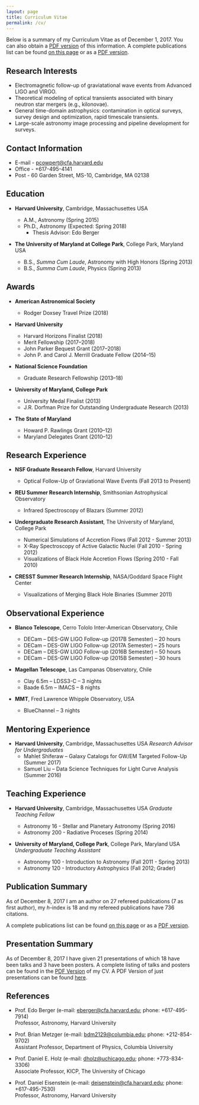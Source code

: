 ```yaml
---
layout: page
title: Curriculum Vitae
permalink: /cv/
---
```


Below is a summary of my Curriculum Vitae as of December 1, 2017. You can also obtain a [PDF version](/files/pcowpert_cv_full.pdf) of this information. A complete publications list can be found [on this page](/publications/) or as a [PDF version](/files/pcowpert_pubs.pdf).

Research Interests
------------------
+ Electromagnetic follow-up of graviatational wave events from Advanced LIGO and VIRGO.
+ Theoretical modeling of optical transients associated with binary neutron star mergers  (e.g., kilonovae).
+ General time-domain astrophysics: contamination in optical surveys, survey design and optimization,
rapid timescale transients.
+ Large-scale astronomy image processing and pipeline development for surveys.  

Contact Information
-------------------
+ E-mail - pcowpert@cfa.harvard.edu
+ Office - +617-495-4141
+ Post - 60 Garden Street, MS-10, Cambridge, MA 02138  

Education
---------
+ **Harvard University**, Cambridge, Massachusettes USA
   * A.M., Astronomy (Spring 2015)
   * Ph.D., Astronomy (Expected: Spring 2018)
       * Thesis Advisor: Edo Berger

+ **The University of Maryland at College Park**, College Park, Maryland USA
   * B.S., *Summa Cum Laude*, Astronomy with High Honors (Spring 2013)
   * B.S., *Summa Cum Laude*, Physics (Spring 2013)  

Awards
------
+ **American Astronomical Society**
   * Rodger Doxsey Travel Prize (2018)

+ **Harvard University**
   * Harvard Horizons Finalist (2018)
   * Merit Fellowship (2017–2018)
   * John Parker Bequest Grant (2017–2018)
   * John P. and Carol J. Merrill Graduate Fellow (2014–15)  

+ **National Science Foundation**
   * Graduate Research Fellowship (2013–18)  

+ **University of Maryland, College Park**
   * University Medal Finalist (2013)
   * J.R. Dorfman Prize for Outstanding Undergraduate Research (2013)  

+ **The State of Maryland**
   * Howard P. Rawlings Grant (2010–12)
   * Maryland Delegates Grant (2010–12)  


Research Experience
-------------------
+ **NSF Graduate Research Fellow**, Harvard University
   * Optical Follow-Up of Graviational Wave Events (Fall 2013 to Present)  

+ **REU Summer Research Internship**, Smithsonian Astrophysical Observatory
   * Infrared Spectroscopy of Blazars (Summer 2012)  

+ **Undergraduate Research Assistant**, The University of Maryland, College Park
   * Numerical Simulations of Accretion Flows (Fall 2012 - Summer 2013)
   * X-Ray Spectroscopy of Active Galactic Nuclei (Fall 2010 - Spring 2012)
   * Visualizations of Black Hole Accretion Flows (Spring 2010 - Fall 2010)  

+ **CRESST Summer Research Internship**, NASA/Goddard Space Flight Center
   * Visualizations of Merging Black Hole Binaries (Summer 2011)  

Observational Experience
------------------------
+ **Blanco Telescope**, Cerro Tololo Inter-American Observatory, Chile
   * DECam – DES-GW LIGO Follow-up (2017B Semester) – 20 hours
   * DECam – DES-GW LIGO Follow-up (2017A Semester) – 25 hours
   * DECam – DES-GW LIGO Follow-up (2016B Semester) – 50 hours
   * DECam – DES-GW LIGO Follow-up (2015B Semester) – 30 hours  

+ **Magellan Telescope**, Las Campanas Observatory, Chile
   * Clay 6.5m – LDSS3-C – 3 nights
   * Baade 6.5m – IMACS – 8 nights  

+ **MMT**, Fred Lawrence Whipple Observatory, USA
   * BlueChannel – 3 nights  

Mentoring Experience
--------------------
+ **Harvard University**, Cambridge, Massachusettes USA
   *Research Advisor for Undergraduates*
   * Mahlet Shiferaw – Galaxy Catalogs for GW/EM Targeted Follow-Up (Summer 2017)
   * Samuel Liu – Data Science Techniques for Light Curve Analysis (Summer 2016)  

Teaching Experience
-------------------
+ **Harvard University**, Cambridge, Massachusettes USA
   *Graduate Teaching Fellow*
   * Astronomy 16 - Stellar and Planetary Astronomy  (Spring 2016)
   * Astronomy 200 - Radiative Proceses  (Spring 2014)  

+ **University of Maryland, College Park**, College Park, Maryland USA
   *Undergraduate Teaching Assistant*
   * Astronomy 100 - Introduction to Astronomy  (Fall 2011 - Spring 2013)
   * Astronomy 120 - Introductory Astrophysics  (Fall 2012; Grader)  

Publication Summary
-------------------
As of December 8, 2017 I am an author on 27 refereed publications (7 as first author), my *h*-index
is 18 and my refereed publications have 736 citations.  

A complete publications list can be found [on this page](/publications/) or as a [PDF version](/files/pcowpert_pubs.pdf).

Presentation Summary
--------------------
As of December 8, 2017 I have given 21 presentations of which 18 have been talks and 3 have been posters. A complete listing of talks and posters can be found in the [PDF Version](/files/pcowpert_cv_full.pdf) of my CV. A PDF Version of just presentations can be found [here](/files/pcowpert_talks.pdf).

References
----------
+ Prof. Edo Berger (e-mail: eberger@cfa.harvard.edu; phone: +617-495-7914)  
   Professor, Astronomy, Harvard University

+ Prof. Brian Metzger (e-mail: bdm2129@columbia.edu; phone: +212-854-9702)  
   Assistant Professor, Department of Physics, Columbia University

+ Prof. Daniel E. Holz (e-mail: dholz@uchicago.edu; phone: +773-834-3306)  
   Associate Professor, KICP, The University of Chicago

+ Prof. Daniel Eisenstein (e-mail: deisenstein@cfa.harvard.edu; phone: +617-495-7530)  
   Professor, Astronomy, Harvard University

